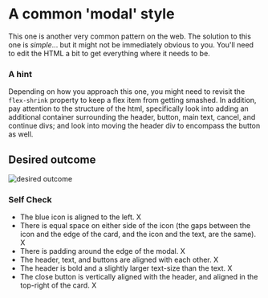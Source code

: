 # A common 'modal' style

This one is another very common pattern on the web. The solution to this one is _simple_... but it might not be immediately obvious to you. You'll need to edit the HTML a bit to get everything where it needs to be.

### A hint

Depending on how you approach this one, you might need to revisit the `flex-shrink` property to keep a flex item from getting smashed. In addition, pay attention to the structure of the html, specifically look into adding an additional container surrounding the header, button, main text, cancel, and continue divs; and look into moving the header div to encompass the button as well.

## Desired outcome

![desired outcome](./desired-outcome.png)

### Self Check

- The blue icon is aligned to the left. X
- There is equal space on either side of the icon (the gaps between the icon and the edge of the card, and the icon and the text, are the same). X
- There is padding around the edge of the modal. X
- The header, text, and buttons are aligned with each other. X
- The header is bold and a slightly larger text-size than the text. X
- The close button is vertically aligned with the header, and aligned in the top-right of the card. X
